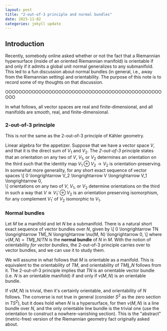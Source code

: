 ```yaml
---
layout: post
title: "2-out-of-3 principle and normal bundles"
date: 2023-11-02
categories: jekyll update
---
```


## Introduction

Recently, somebody online asked whether or not the fact that a Riemannian hypersurface (inside of an oriented Riemannian manifold) is orientable if and only if it admits a global unit normal generalizes to any submanifold. This led to a fun discussion about normal bundles (in general, i.e., away from the Riemannian setting) and orientability. The purpose of this note is to record some of my thoughts on that discussion. 

OOOOOOOOOOOOOOOOOOOOOOOOOOOOOOOOOOOOOOOOOOOOOOOOOO

In what follows, all vector spaces are real and finite-dimensional, and all manifolds are smooth, real, and finite-dimensional.

### 2-out-of-3 principle 

This is <em>not</em> the same as the 2-out-of-3 principle of Kähler geometry.

Linear algebra for the appetizer. Suppose that we have a vector space $V$, and that it is the direct sum of $V_1$ and $V_2$. The <em>2-out-of-3</em> principle states that an orientation on any two of $V$, $V_1$, or $V_2$ determines an orientation on the third such that the identity map $V_1 \oplus V_2 \to V_2$ is orientation-preserving. In somewhat more generality, for any short exact sequence of vector spaces 
\\[
  0 \longrightarrow V_2 \longrightarrow V \longrightarrow V_1 \longrightarrow 0,  
\\]
orientations on any two of $V$, $V_1$, or $V_2$ determine orientations on the third in such a way that $V \cong V_1' \oplus V_2$ is an orientation preserving isomorphism, for any complement $V_1'$ of $V_2$ isomorphic to $V_1$.

### Normal bundles

Let $M$ be a manifold and let $N$ be a submanifold. There is a natural short exact sequence of vector bundles over $N$, given by 
\\[
  0 \longrightarrow TN \longrightarrow TM\|\_N \longrightarrow \nu(M, N) \longrightarrow 0,
\\]
where $\nu(M, N) = TM\|\_N / TN$ is the <strong>normal bundle</strong> of $N$ in $M$. With the notion of orientability <em>for vector bundles</em>, the 2-out-of-3 principle carries over to vector bundles, and we can use it to study them. 

We will assume in what follows that $M$ is orientable as a manifold. This is equivalent to the orientability of $TM$, and orientability of $TM\|\_N$ follows from it. The 2-out-of-3 principle implies that $TN$ is an orientable vector bundle (i.e. $N$ is an orientable manifold) if and only if $\nu(M, N)$ is an orientable bundle. 

If $\nu(M, N)$ is trivial, then it's certainly orientable, and orientability of $N$ follows. The converse is not true in general (consider $S^2$ as the zero section in $TS^2$), but it does hold when $N$ is a hypersurface, for then $\nu(M, N)$ is a line bundle over $N$, and the only orientable line bundle is the trivial one (use the orientation to construct a nowhere-vanishing section). This is the "abstract" (metric-free) version of the Riemannian geometry fact originally asked about.



<!-- Need to use double backslash square bracket. Setting displayMath: [['\[', '\]']] in default.html 
correctly made it so that \[ and \] would delimit displayed math, but then it would read any square
brackets inside the delimiters as a delimiter itself. Of course, escaping didn't work.
-->



